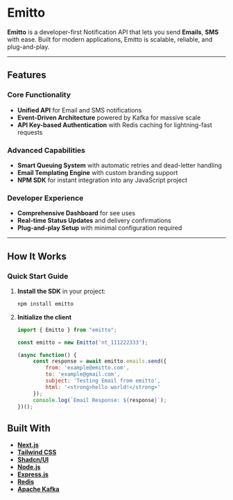# **Emitto**

**Emitto** is a developer-first Notification API that lets you send **Emails**, **SMS** with ease. Built for modern applications, Emitto is scalable, reliable, and plug-and-play.

---

## **Features**

### **Core Functionality**
  - **Unified API** for Email and SMS notifications
  - **Event-Driven Architecture** powered by Kafka for massive scale
  - **API Key-based Authentication** with Redis caching for lightning-fast requests

### **Advanced Capabilities**
  - **Smart Queuing System** with automatic retries and dead-letter handling
  - **Email Templating Engine** with custom branding support
  - **NPM SDK** for instant integration into any JavaScript project

### **Developer Experience**
  - **Comprehensive Dashboard** for see uses
  - **Real-time Status Updates** and delivery confirmations
  - **Plug-and-play Setup** with minimal configuration required

---

## **How It Works**

### **Quick Start Guide**

1. **Install the SDK** in your project:
   ```bash
   npm install emitto
   ```

2. **Initialize the client**
   ```javascript
   import { Emitto } from "emitto";

   const emitto = new Emitto('nt_111222333');

   (async function() {
        const response = await emitto.emails.send({
            from: 'example@emitto.com',
            to: 'example@gmail.com',
            subject: 'Testing Email from emitto',
            html: '<strong>hello world!</strong>'
        });
        console.log(`Email Response: ${response}`);
   })();
   ```

## **Built With**

  - **[Next.js](https://nextjs.org/)**
  - **[Tailwind CSS](https://tailwindcss.com/)**
  - **[Shadcn/UI](https://ui.shadcn.com/)**
  - **[Node.js](https://nodejs.org/)**
  - **[Express.js](https://expressjs.com/)**
  - **[Redis](https://redis.io/)**
  - **[Apache Kafka](https://kafka.apache.org/)**
